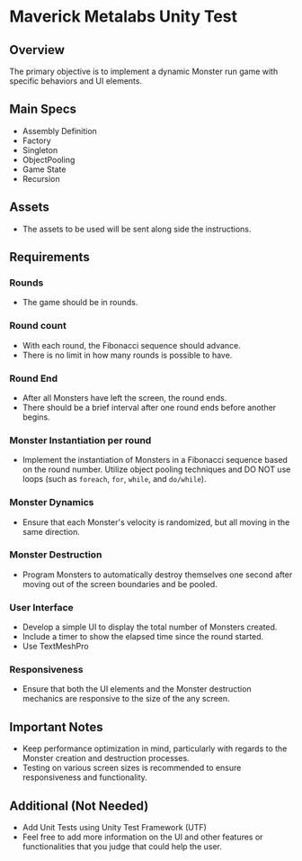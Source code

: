 # Maverick Metalabs Unity Test

## Overview
The primary objective is to implement a dynamic Monster run game with specific behaviors and UI elements.

## Main Specs 
* Assembly Definition
* Factory
* Singleton
* ObjectPooling
* Game State
* Recursion

## Assets
- The assets to be used will be sent along side the instructions.

## Requirements

### Rounds
- The game should be in rounds.

### Round count
- With each round, the Fibonacci sequence should advance.
- There is no limit in how many rounds is possible to have. 

### Round End
- After all Monsters have left the screen, the round ends.
- There should be a brief interval after one round ends before another begins.

### Monster Instantiation per round
- Implement the instantiation of Monsters in a Fibonacci sequence based on the round number. Utilize object pooling techniques and DO NOT use loops (such as `foreach`, `for`, `while`, and `do/while`).

### Monster Dynamics
- Ensure that each Monster's velocity is randomized, but all moving in the same direction.

### Monster Destruction
- Program Monsters to automatically destroy themselves one second after moving out of the screen boundaries and be pooled.

### User Interface
  - Develop a simple UI to display the total number of Monsters created.
  - Include a timer to show the elapsed time since the round started.
  - Use TextMeshPro

### Responsiveness
  - Ensure that both the UI elements and the Monster destruction mechanics are responsive to the size of the any screen.

## Important Notes
- Keep performance optimization in mind, particularly with regards to the Monster creation and destruction processes.
- Testing on various screen sizes is recommended to ensure responsiveness and functionality.

## Additional (Not Needed)
- Add Unit Tests using Unity Test Framework (UTF)
- Feel free to add more information on the UI and other features or functionalities that you judge that could help the user.
